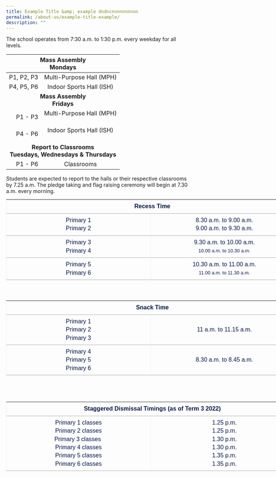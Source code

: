 ```yaml
---
title: Example Title &amp; example dndncnnnnnnnnnn
permalink: /about-us/example-title-example/
description: ""
---
```

The school operates from 7:30 a.m. to 1:30 p.m. every weekday for all levels.

<table>
<thead>
  <tr>
    <th style="text-align: center;" colspan="5">Mass Assembly<br>Mondays</th>
  </tr>
</thead>
<tbody>
  <tr>
    <td style="text-align: right;">P1, P2, P3</td>
    <td style="text-align: center;" colspan="4">Multi-Purpose Hall (MPH)<br></td>
  </tr>
  <tr>
    <td style="text-align: right">P4, P5, P6</td>
    <td style="text-align: center;" colspan="4">Indoor Sports Hall (ISH)<br></td>
  </tr>
  <tr>
    <td style="text-align: center;" colspan="5"><b>Mass Assembly<br>Fridays<b></b></b></td>
  </tr>
  <tr>
    <td style="text-align: right;">P1 - P3</td>
    <td style="text-align: center;" colspan="4">Multi-Purpose Hall (MPH)<br><br></td>
  </tr>
  <tr>
    <td style="text-align: right">P4 - P6</td>
    <td style="text-align: center;" colspan="4">Indoor Sports Hall (ISH)<br><br></td>
  </tr>
  <tr>
    <td style="text-align: center;" colspan="5"><b>Report to Classrooms<br>Tuesdays, Wednesdays &amp; Thursdays<b></b></b></td>
  </tr>
  <tr>
    <td style="text-align: right;">P1 - P6</td>
    <td style="text-align: center;" colspan="4">Classrooms<br>  </td>
  </tr>
</tbody>
</table>





Students are expected to report to the halls or their respective classrooms by 7.25 a.m. The pledge taking and flag raising ceremony will begin at 7.30 a.m. every morning.

<table border="1" width="540" align="center" class="iveo_table ives_tab_simple ive_eobj_center" style="margin: auto; outline: 0px; padding: 0px; border-collapse: collapse !important; clear: both; border: none; color: rgb(8, 26, 74); font-family: Rubik, sans-serif; font-size: 16px; font-style: normal; font-variant-ligatures: normal; font-variant-caps: normal; font-weight: 400; letter-spacing: normal; orphans: 2; text-align: left; text-transform: none; white-space: normal; widows: 2; word-spacing: 0px; -webkit-text-stroke-width: 0px; text-decoration-thickness: initial; text-decoration-style: initial; text-decoration-color: initial; width: 793px; height: 258px;"><tbody style="margin: 0px; outline: 0px; padding: 0px;"><tr style="margin: 0px; outline: 0px; padding: 0px;"><td colspan="2" bgcolor="#CCCCCC" height="27" style="margin: 0px; outline: 0px; padding: 7px; text-align: left; background-color: transparent; border-bottom: 1px solid rgb(170, 170, 170); color: inherit; width: 792px;"><div align="center" style="margin: 0px; outline: 0px; padding: 0px; line-height: 22.4px;"><strong style="margin: 0px; outline: 0px; padding: 0px;">Recess Time</strong></div></td></tr><tr style="margin: 0px; outline: 0px; padding: 0px;"><td width="360" style="margin: 0px; outline: 0px; padding: 7px; text-align: left; background-color: transparent; border-bottom: 1px solid rgb(170, 170, 170); color: inherit;"><div align="center" style="margin: 0px; outline: 0px; padding: 0px; line-height: 22.4px;"><font size="2" style="margin: 0px; outline: 0px; padding: 0px; line-height: 22.4px; font-family: Rubik, sans-serif !important; font-size: 1rem !important;">Primary 1<br style="margin: 0px; outline: 0px; padding: 0px;">Primary 2</font></div></td><td width="370" style="margin: 0px; outline: 0px; padding: 7px; text-align: left; background-color: transparent; border-bottom: 1px solid rgb(170, 170, 170); color: inherit;"><div align="center" style="margin: 0px; outline: 0px; padding: 0px; line-height: 22.4px;"><font size="2" style="margin: 0px; outline: 0px; padding: 0px; line-height: 22.4px; font-family: Rubik, sans-serif !important; font-size: 1rem !important;">8.30 a.m. to 9.00 a.m.</font></div><div align="center" style="margin: 0px; outline: 0px; padding: 0px; line-height: 22.4px;"><font size="2" style="margin: 0px; outline: 0px; padding: 0px; line-height: 22.4px; font-family: Rubik, sans-serif !important; font-size: 1rem !important;">9.00 a.m. to 9.30 a.m.</font></div></td></tr><tr style="margin: 0px; outline: 0px; padding: 0px;"><td style="margin: 0px; outline: 0px; padding: 7px; text-align: left; background-color: transparent; border-bottom: 1px solid rgb(170, 170, 170); color: inherit;"><div align="center" style="margin: 0px; outline: 0px; padding: 0px; line-height: 22.4px;"><font size="2" style="margin: 0px; outline: 0px; padding: 0px; line-height: 22.4px; font-family: Rubik, sans-serif !important; font-size: 1rem !important;">Primary 3<br style="margin: 0px; outline: 0px; padding: 0px;">Primary 4</font></div></td><td style="margin: 0px; outline: 0px; padding: 7px; text-align: left; background-color: transparent; border-bottom: 1px solid rgb(170, 170, 170); color: inherit;"><div align="center" style="margin: 0px; outline: 0px; padding: 0px; line-height: 22.4px;"><font size="2" style="margin: 0px; outline: 0px; padding: 0px; line-height: 22.4px; font-family: Rubik, sans-serif !important; font-size: 1rem !important;">9.30 a.m. to 10.00 a.m.<br style="margin: 0px; outline: 0px; padding: 0px;"></font><span style="margin: 0px; outline: 0px; padding: 0px; line-height: 22.4px; font-family: Rubik, sans-serif !important; font-size: small;">10.00 a.m. to 10.30 a.m.</span><font size="2" style="margin: 0px; outline: 0px; padding: 0px; line-height: 22.4px; font-family: Rubik, sans-serif !important; font-size: 1rem !important;"><br style="margin: 0px; outline: 0px; padding: 0px;"></font></div></td></tr><tr style="margin: 0px; outline: 0px; padding: 0px;"><td style="margin: 0px; outline: 0px; padding: 7px; text-align: left; background-color: transparent; border-bottom: 1px solid rgb(170, 170, 170); color: inherit;"><div align="center" style="margin: 0px; outline: 0px; padding: 0px; line-height: 22.4px;"><font size="2" style="margin: 0px; outline: 0px; padding: 0px; line-height: 22.4px; font-family: Rubik, sans-serif !important; font-size: 1rem !important;">Primary 5<br style="margin: 0px; outline: 0px; padding: 0px;">Primary 6</font></div></td><td style="margin: 0px; outline: 0px; padding: 7px; text-align: left; background-color: transparent; border-bottom: 1px solid rgb(170, 170, 170); color: inherit;"><div align="center" style="margin: 0px; outline: 0px; padding: 0px; line-height: 22.4px;"><font size="2" style="margin: 0px; outline: 0px; padding: 0px; line-height: 22.4px; font-family: Rubik, sans-serif !important; font-size: 1rem !important;">10.30 a.m. to 11.00 a.m.<br style="margin: 0px; outline: 0px; padding: 0px;"></font><span style="margin: 0px; outline: 0px; padding: 0px; line-height: 22.4px; font-family: Rubik, sans-serif !important; font-size: small;">11.00 a.m. to 11.30 a.m.</span></div></td></tr></tbody></table>

<br>

<table border="1" width="540" align="center" class="iveo_table ives_tab_simple ive_eobj_center" style="margin: auto; outline: 0px; padding: 0px; border-collapse: collapse !important; clear: both; border: none; color: rgb(8, 26, 74); font-family: Rubik, sans-serif; font-size: 16px; font-style: normal; font-variant-ligatures: normal; font-variant-caps: normal; font-weight: 400; letter-spacing: normal; orphans: 2; text-align: left; text-transform: none; white-space: normal; widows: 2; word-spacing: 0px; -webkit-text-stroke-width: 0px; text-decoration-thickness: initial; text-decoration-style: initial; text-decoration-color: initial; width: 793px; height: 258px;"><tbody style="margin: 0px; outline: 0px; padding: 0px;"><tr style="margin: 0px; outline: 0px; padding: 0px;"><td colspan="2" bgcolor="#CCCCCC" height="27" style="margin: 0px; outline: 0px; padding: 7px; text-align: left; background-color: transparent; border-bottom: 1px solid rgb(170, 170, 170); color: inherit; width: 792px;"><div align="center" style="margin: 0px; outline: 0px; padding: 0px; line-height: 22.4px;"><strong style="margin: 0px; outline: 0px; padding: 0px;">Snack Time</strong></div></td></tr><tr style="margin: 0px; outline: 0px; padding: 0px;"><td width="360" style="margin: 0px; outline: 0px; padding: 7px; text-align: left; background-color: transparent; border-bottom: 1px solid rgb(170, 170, 170); color: inherit;"><div align="center" style="margin: 0px; outline: 0px; padding: 0px; line-height: 22.4px;"><font style="margin: 0px; outline: 0px; padding: 0px; line-height: 22.4px; font-family: Rubik, sans-serif !important; font-size: 1rem !important;">Primary 1<br style="margin: 0px; outline: 0px; padding: 0px;">Primary 2</font></div><div align="center" style="margin: 0px; outline: 0px; padding: 0px; line-height: 22.4px;"><font style="margin: 0px; outline: 0px; padding: 0px; line-height: 22.4px; font-family: Rubik, sans-serif !important; font-size: 1rem !important;">Primary 3</font></div></td><td width="370" style="margin: 0px; outline: 0px; padding: 7px; text-align: left; background-color: transparent; border-bottom: 1px solid rgb(170, 170, 170); color: inherit;"><div align="center" style="margin: 0px; outline: 0px; padding: 0px; line-height: 22.4px;">11 a.m. to 11.15 a.m.</div></td></tr><tr style="margin: 0px; outline: 0px; padding: 0px;"><td style="margin: 0px; outline: 0px; padding: 7px; text-align: left; background-color: transparent; border-bottom: 1px solid rgb(170, 170, 170); color: inherit;"><div align="center" style="margin: 0px; outline: 0px; padding: 0px; line-height: 22.4px;"><font style="margin: 0px; outline: 0px; padding: 0px; line-height: 22.4px; font-family: Rubik, sans-serif !important; font-size: 1rem !important;">Primary 4<br style="margin: 0px; outline: 0px; padding: 0px;">Primary 5</font></div><div align="center" style="margin: 0px; outline: 0px; padding: 0px; line-height: 22.4px;"><font style="margin: 0px; outline: 0px; padding: 0px; line-height: 22.4px; font-family: Rubik, sans-serif !important; font-size: 1rem !important;">Primary 6</font></div></td><td style="margin: 0px; outline: 0px; padding: 7px; text-align: left; background-color: transparent; border-bottom: 1px solid rgb(170, 170, 170); color: inherit;"><div align="center" style="margin: 0px; outline: 0px; padding: 0px; line-height: 22.4px;"><font style="margin: 0px; outline: 0px; padding: 0px; line-height: 22.4px; font-family: Rubik, sans-serif !important; font-size: 1rem !important;">8.30 a.m. to 8.45 a.m.</font></div></td></tr></tbody></table>

<br>

<table border="1" width="540" align="center" class="iveo_table ives_tab_simple ive_eobj_center" style="margin: auto; outline: 0px; padding: 0px; border-collapse: collapse !important; clear: both; border: none; color: rgb(8, 26, 74); font-family: Rubik, sans-serif; font-size: 16px; font-style: normal; font-variant-ligatures: normal; font-variant-caps: normal; font-weight: 400; letter-spacing: normal; orphans: 2; text-align: left; text-transform: none; white-space: normal; widows: 2; word-spacing: 0px; -webkit-text-stroke-width: 0px; text-decoration-thickness: initial; text-decoration-style: initial; text-decoration-color: initial; width: 793px; height: 258px;"><tbody style="margin: 0px; outline: 0px; padding: 0px;"><tr style="margin: 0px; outline: 0px; padding: 0px;"><td colspan="2" bgcolor="#CCCCCC" height="27" style="margin: 0px; outline: 0px; padding: 7px; text-align: left; background-color: transparent; border-bottom: 1px solid rgb(170, 170, 170); color: inherit; width: 792px;"><div align="center" style="margin: 0px; outline: 0px; padding: 0px; line-height: 22.4px;"><strong style="margin: 0px; outline: 0px; padding: 0px;">Staggered Dismissal Timings (as of Term 3 2022)</strong></div></td></tr><tr style="margin: 0px; outline: 0px; padding: 0px;"><td width="360" style="margin: 0px; outline: 0px; padding: 7px; text-align: left; background-color: transparent; border-bottom: 1px solid rgb(170, 170, 170); color: inherit;"><div align="center" style="margin: 0px; outline: 0px; padding: 0px; line-height: 22.4px;"><font style="margin: 0px; outline: 0px; padding: 0px; line-height: 22.4px; font-family: Rubik, sans-serif !important; font-size: 1rem !important;">Primary 1 classes</font></div><div align="center" style="margin: 0px; outline: 0px; padding: 0px; line-height: 22.4px;"><font style="margin: 0px; outline: 0px; padding: 0px; line-height: 22.4px; font-family: Rubik, sans-serif !important; font-size: 1rem !important;">Primary 2 classes</font></div><div align="center" style="margin: 0px; outline: 0px; padding: 0px; line-height: 22.4px;"><font style="margin: 0px; outline: 0px; padding: 0px; line-height: 22.4px; font-family: Rubik, sans-serif !important; font-size: 1rem !important;">Primary 3 classes&nbsp;</font></div><div align="center" style="margin: 0px; outline: 0px; padding: 0px; line-height: 22.4px;"><font style="margin: 0px; outline: 0px; padding: 0px; line-height: 22.4px; font-family: Rubik, sans-serif !important; font-size: 1rem !important;">Primary 4 classes</font></div><div align="center" style="margin: 0px; outline: 0px; padding: 0px; line-height: 22.4px;"><font style="margin: 0px; outline: 0px; padding: 0px; line-height: 22.4px; font-family: Rubik, sans-serif !important; font-size: 1rem !important;">Primary 5 classes</font></div><div align="center" style="margin: 0px; outline: 0px; padding: 0px; line-height: 22.4px;"><font style="margin: 0px; outline: 0px; padding: 0px; line-height: 22.4px; font-family: Rubik, sans-serif !important; font-size: 1rem !important;">Primary 6 classes</font></div></td><td width="370" style="margin: 0px; outline: 0px; padding: 7px; text-align: left; background-color: transparent; border-bottom: 1px solid rgb(170, 170, 170); color: inherit;"><div align="center" style="margin: 0px; outline: 0px; padding: 0px; line-height: 22.4px;"><font style="margin: 0px; outline: 0px; padding: 0px; line-height: 22.4px; font-family: Rubik, sans-serif !important; font-size: 1rem !important;">1.25 p.m.</font></div><div align="center" style="margin: 0px; outline: 0px; padding: 0px; line-height: 22.4px;"><font style="margin: 0px; outline: 0px; padding: 0px; line-height: 22.4px; font-family: Rubik, sans-serif !important; font-size: 1rem !important;">1.25 p.m.</font></div><div align="center" style="margin: 0px; outline: 0px; padding: 0px; line-height: 22.4px;"><font style="margin: 0px; outline: 0px; padding: 0px; line-height: 22.4px; font-family: Rubik, sans-serif !important; font-size: 1rem !important;">1.30 p.m.</font></div><div align="center" style="margin: 0px; outline: 0px; padding: 0px; line-height: 22.4px;"><font style="margin: 0px; outline: 0px; padding: 0px; line-height: 22.4px; font-family: Rubik, sans-serif !important; font-size: 1rem !important;">1.30 p.m.</font></div><div align="center" style="margin: 0px; outline: 0px; padding: 0px; line-height: 22.4px;"><font style="margin: 0px; outline: 0px; padding: 0px; line-height: 22.4px; font-family: Rubik, sans-serif !important; font-size: 1rem !important;">1.35 p.m.</font></div><div align="center" style="margin: 0px; outline: 0px; padding: 0px; line-height: 22.4px;"><font style="margin: 0px; outline: 0px; padding: 0px; line-height: 22.4px; font-family: Rubik, sans-serif !important; font-size: 1rem !important;">1.35 p.m.</font></div></td></tr></tbody></table>